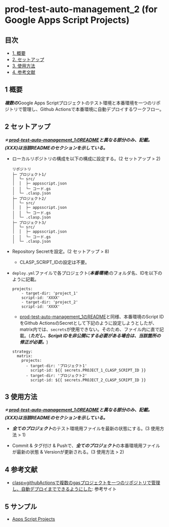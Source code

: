 # prod-test-auto-management_2 (for Google Apps Script Projects)

## 目次

- [1. 概要](#1-概要)
- [2. セットアップ](#2-セットアップ)
- [3. 使用方法](#3-使用方法)
- [4. 参考文献](#4-参考文献)


## 1 概要

***複数の***Google Apps Scriptプロジェクトのテスト環境と本番環境を一つのリポジトリで管理し、Github Actionsで本番環境に自動デプロイするワークフロー。


## 2 セットアップ

***⭐️ [prod-test-auto-management_1のREADME](https://github.com/tsato21/prod-test-auto-management_1)と異なる部分のみ、記載。(XXX)は当該READMEのセクションを示している。***


- ローカルリポジトリの構成を以下の構成に設定する。(2 セットアップ > 2)
    ```
    リポジトリ
    ├─ プロジェクト1/
    │  └─ src/
    │  │  ├─ appsscript.json
    │  │  └─ コード.gs
    │  └─ .clasp.json
    ├─ プロジェクト2/
    │  └─ src/
    │  │  ├─ appsscript.json
    │  │  └─ コード.gs
    │  └─ .clasp.json
    ├─ プロジェクト3/
    │  └─ src/
    │  │  ├─ appsscript.json
    │  │  └─ コード.gs
    │  └─ .clasp.json
    ```

- Repository Secretを設定。(2 セットアップ > 8)
  - CLASP_SCRIPT_IDの設定は不要。

- `deploy.yml`ファイルで各プロジェクト(***本番環境***)のフォルダ名、IDを以下のように記載。
    ```
    projects:
        - target-dir: 'project_1'
        script-id: 'XXXX'
        - target-dir: 'project_2'
        script-id: 'XXXX'
    ```
    - [prod-test-auto-management_1のREADME](https://github.com/tsato21/prod-test-auto-management_1)と同様、本番環境のScript IDをGithub ActionsのSecretとして下記のように設定しようとしたが、matrix内では、`secrets`が使用できない。そのため、ファイル内に直で記載。(***ただし、Scripit IDを非公開にする必要がある場合は、当該箇所の修正が必要。***)
    ```
    strategy:
      matrix:
        projects:
          - target-dir: 'プロジェクト1'
            script-id: ${{ secrets.PROJECT_1_CLASP_SCRIPT_ID }}
          - target-dir: 'プロジェクト2'
            script-id: ${{ secrets.PROJECT_2_CLASP_SCRIPT_ID }}
    ```


## 3 使用方法

***⭐️ [prod-test-auto-management_1のREADME](https://github.com/tsato21/prod-test-auto-management_1)と異なる部分のみ、記載。(XXX)は当該READMEのセクションを示している。***

- ***全てのプロジェクト***のテスト環境用ファイルを最新の状態にする。(3 使用方法 > 1)

- Commit & タグ付け & Pushで、***全てのプロジェクト***の本番環境用ファイルが最新の状態 & Versionが更新される。(3 使用方法 > 2)


## 4 参考文献
- [clasp×githubActionsで複数のgasプロジェクトを一つのリポジトリで管理し、自動デプロイまでできるようにした](https://zenn.dev/furnqse/articles/a138962560db56): 参考サイト


## 5 サンプル
- [Apps Script Projects](https://drive.google.com/drive/folders/1OZ6V9nOgBF1jFDjFRo8_jH-HQ0wKKvon)